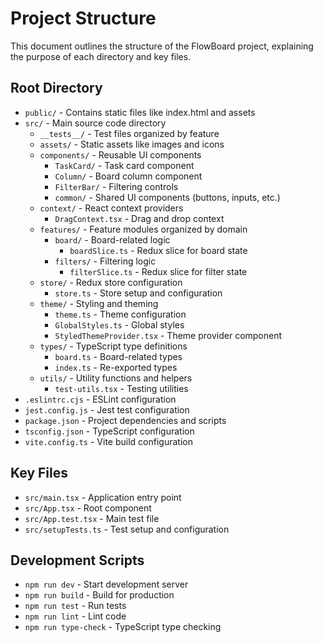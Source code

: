 # Project Structure

This document outlines the structure of the FlowBoard project, explaining the purpose of each directory and key files.

## Root Directory

- `public/` - Contains static files like index.html and assets
- `src/` - Main source code directory
  - `__tests__/` - Test files organized by feature
  - `assets/` - Static assets like images and icons
  - `components/` - Reusable UI components
    - `TaskCard/` - Task card component
    - `Column/` - Board column component
    - `FilterBar/` - Filtering controls
    - `common/` - Shared UI components (buttons, inputs, etc.)
  - `context/` - React context providers
    - `DragContext.tsx` - Drag and drop context
  - `features/` - Feature modules organized by domain
    - `board/` - Board-related logic
      - `boardSlice.ts` - Redux slice for board state
    - `filters/` - Filtering logic
      - `filterSlice.ts` - Redux slice for filter state
  - `store/` - Redux store configuration
    - `store.ts` - Store setup and configuration
  - `theme/` - Styling and theming
    - `theme.ts` - Theme configuration
    - `GlobalStyles.ts` - Global styles
    - `StyledThemeProvider.tsx` - Theme provider component
  - `types/` - TypeScript type definitions
    - `board.ts` - Board-related types
    - `index.ts` - Re-exported types
  - `utils/` - Utility functions and helpers
    - `test-utils.tsx` - Testing utilities
- `.eslintrc.cjs` - ESLint configuration
- `jest.config.js` - Jest test configuration
- `package.json` - Project dependencies and scripts
- `tsconfig.json` - TypeScript configuration
- `vite.config.ts` - Vite build configuration

## Key Files

- `src/main.tsx` - Application entry point
- `src/App.tsx` - Root component
- `src/App.test.tsx` - Main test file
- `src/setupTests.ts` - Test setup and configuration

## Development Scripts

- `npm run dev` - Start development server
- `npm run build` - Build for production
- `npm run test` - Run tests
- `npm run lint` - Lint code
- `npm run type-check` - TypeScript type checking
